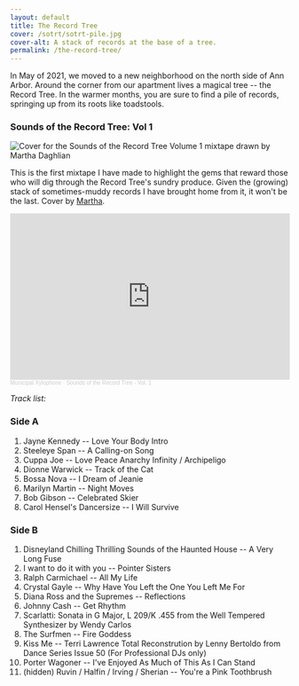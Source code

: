 ```yaml
---
layout: default
title: The Record Tree
cover: /sotrt/sotrt-pile.jpg
cover-alt: A stack of records at the base of a tree.
permalink: /the-record-tree/
---
```


In May of 2021, we moved to a new neighborhood on the north side of Ann Arbor. Around the corner from our apartment lives a magical tree -- the Record Tree. In the warmer months, you are sure to find a pile of records, springing up from its roots like toadstools.

### Sounds of the Record Tree: Vol 1

![Cover for the Sounds of the Record Tree Volume 1 mixtape drawn by Martha Daghlian](/images/sotrt/sotrt-v1-cover.jpg)


This is the first mixtape I have made to highlight the gems that reward those who will dig through the Record Tree's sundry produce. Given the (growing) stack of sometimes-muddy records I have brought home from it, it won't be the last. Cover by [Martha](http://athousandcirclets.garden).

<iframe width="100%" height="300" scrolling="no" frameborder="no" allow="autoplay" src="https://w.soundcloud.com/player/?url=https%3A//api.soundcloud.com/playlists/1380229834&color=%23ff5500&auto_play=false&hide_related=false&show_comments=true&show_user=true&show_reposts=false&show_teaser=true&visual=true"></iframe>

<div style="font-size: 10px; color: #cccccc;line-break: anywhere;word-break: normal;overflow: hidden;white-space: nowrap;text-overflow: ellipsis; font-family: Interstate,Lucida Grande,Lucida Sans Unicode,Lucida Sans,Garuda,Verdana,Tahoma,sans-serif;font-weight: 100;"><a href="https://soundcloud.com/nim-daghlian" title="Municipal Xylophone" target="_blank" style="color: #cccccc; text-decoration: none;">Municipal Xylophone</a> · <a href="https://soundcloud.com/nim-daghlian/sets/sotrt-1" title="Sounds of the Record Tree - Vol. 1" target="_blank" style="color: #cccccc; text-decoration: none;">Sounds of the Record Tree - Vol. 1</a></div>


*Track list:*

### Side A

1.	Jayne Kennedy -- Love Your Body Intro
2.	Steeleye Span -- A Calling-on Song
3.	Cuppa Joe -- Love Peace Anarchy Infinity / Archipeligo
4.	Dionne Warwick -- Track of the Cat
5.	Bossa Nova -- I Dream of Jeanie
6.	Marilyn Martin -- Night Moves
7.	Bob Gibson -- Celebrated Skier
8.	Carol Hensel's Dancersize -- I Will Survive

### Side B

1.	Disneyland Chilling Thrilling Sounds of the Haunted House -- A Very Long Fuse
2.	I want to do it with you -- Pointer Sisters
3.	Ralph Carmichael -- All My Life
4.	Crystal Gayle -- Why Have You Left the One You Left Me For
5.	Diana Ross and the Supremes -- Reflections
6.	Johnny Cash -- Get Rhythm
7.	Scarlatti: Sonata in G Major, L 209/K .455 from the Well Tempered Synthesizer by Wendy Carlos
8.	The Surfmen -- Fire Goddess
9.	Kiss Me -- Terri Lawrence Total Reconstrution by Lenny Bertoldo from Dance Series Issue 50 (For Professional DJs only)
10.	Porter Wagoner -- I've Enjoyed As Much of This As I Can Stand
11. (hidden)	Ruvin / Halfin / Irving / Sherian -- You're a Pink Toothbrush
